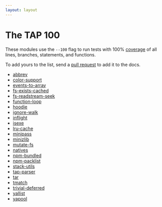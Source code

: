 ```yaml
---
layout: layout
---
```


# The TAP 100

These modules use the `--100` flag to run tests with 100%
[coverage](/coverage/) of all lines, branches, statements, and
functions.

To add yours to the list, send a [pull
request](https://github.com/tapjs/node-tap/blob/gh-pages/100/index.md)
to add it to the docs.

* [abbrev](https://www.npmjs.com/package/abbrev)
* [color-support](https://www.npmjs.com/package/color-support)
* [events-to-array](https://www.npmjs.com/package/events-to-array)
* [fs-exists-cached](https://www.npmjs.com/package/fs-exists-cached)
* [fs-readstream-seek](https://www.npmjs.com/package/fs-readstream-seek)
* [function-loop](https://www.npmjs.com/package/function-loop)
* [hoodie](https://www.npmjs.com/package/hoodie)
* [ignore-walk](https://www.npmjs.com/package/ignore-walk)
* [inflight](https://www.npmjs.com/package/inflight)
* [isexe](https://www.npmjs.com/package/isexe)
* [lru-cache](https://www.npmjs.com/package/lru-cache)
* [minipass](https://www.npmjs.com/package/minipass)
* [minizlib](https://www.npmjs.com/package/minizlib)
* [mutate-fs](https://www.npmjs.com/package/mutate-fs)
* [natives](https://www.npmjs.com/package/natives)
* [npm-bundled](https://www.npmjs.com/package/npm-bundled)
* [npm-packlist](https://www.npmjs.com/package/npm-packlist)
* [stack-utils](https://www.npmjs.com/package/stack-utils)
* [tap-parser](https://www.npmjs.com/package/tap-parser)
* [tar](https://www.npmjs.com/package/tar)
* [tmatch](https://www.npmjs.com/package/tmatch)
* [trivial-deferred](https://www.npmjs.com/package/trivial-deferred)
* [yallist](https://www.npmjs.com/package/yallist)
* [yapool](https://www.npmjs.com/package/yapool)
